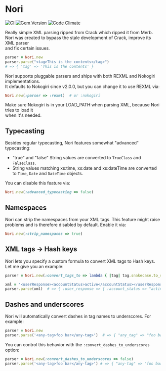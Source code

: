 Nori
====

[![CI](https://github.com/savonrb/nori/actions/workflows/test.yml/badge.svg)](https://github.com/savonrb/nori/actions/workflows/test.yml)
[![Gem Version](https://badge.fury.io/rb/nori.svg)](http://badge.fury.io/rb/nori)
[![Code Climate](https://codeclimate.com/github/savonrb/nori.svg)](https://codeclimate.com/github/savonrb/nori)

Really simple XML parsing ripped from Crack which ripped it from Merb.  
Nori was created to bypass the stale development of Crack, improve its XML parser  
and fix certain issues.

``` ruby
parser = Nori.new
parser.parse("<tag>This is the contents</tag>")
# => { 'tag' => 'This is the contents' }
```

Nori supports pluggable parsers and ships with both REXML and Nokogiri implementations.  
It defaults to Nokogiri since v2.0.0, but you can change it to use REXML via:

``` ruby
Nori.new(:parser => :rexml)  # or :nokogiri
```

Make sure Nokogiri is in your LOAD_PATH when parsing XML, because Nori tries to load it  
when it's needed.


Typecasting
-----------

Besides regular typecasting, Nori features somewhat "advanced" typecasting:

* "true" and "false" String values are converted to `TrueClass` and `FalseClass`.
* String values matching xs:time, xs:date and xs:dateTime are converted
  to `Time`, `Date` and `DateTime` objects.

You can disable this feature via:

``` ruby
Nori.new(:advanced_typecasting => false)
```


Namespaces
----------

Nori can strip the namespaces from your XML tags. This feature might raise  
problems and is therefore disabled by default. Enable it via:

``` ruby
Nori.new(:strip_namespaces => true)
```


XML tags -> Hash keys
---------------------

Nori lets you specify a custom formula to convert XML tags to Hash keys.  
Let me give you an example:

``` ruby
parser = Nori.new(:convert_tags_to => lambda { |tag| tag.snakecase.to_sym })

xml = '<userResponse><accountStatus>active</accountStatus></userResponse>'
parser.parse(xml)  # => { :user_response => { :account_status => "active" }
```

Dashes and underscores
----------------------

Nori will automatically convert dashes in tag names to underscores.
For example:

```ruby
parser = Nori.new
parser.parse('<any-tag>foo bar</any-tag>')  # => { "any_tag" => "foo bar" }
```

You can control this behavior with the `:convert_dashes_to_underscores` option:

```ruby
parser = Nori.new(:convert_dashes_to_underscores => false)
parser.parse('<any-tag>foo bar</any-tag>') # => { "any-tag" => "foo bar" }
```
